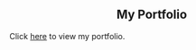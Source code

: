 ## <div align="center">My Portfolio</div>


Click [here](https://tylerkotkin.github.io) to view my portfolio.

